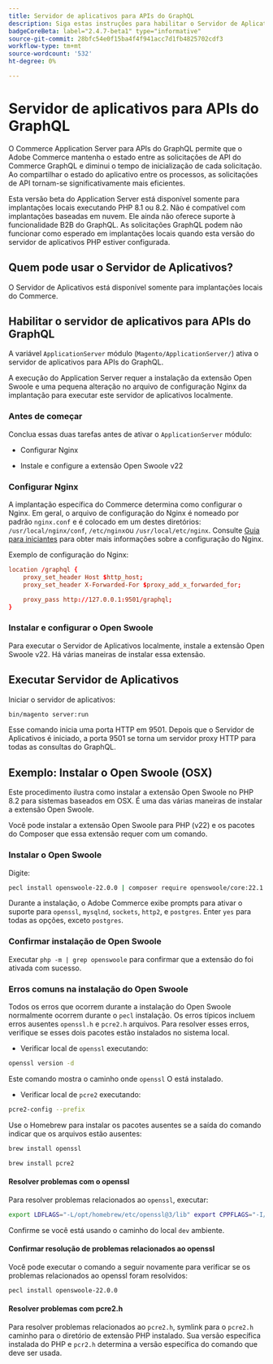 ```yaml
---
title: Servidor de aplicativos para APIs do GraphQL
description: Siga estas instruções para habilitar o Servidor de Aplicativos para APIs do GraphQL na implantação do Adobe Commerce.
badgeCoreBeta: label="2.4.7-beta1" type="informative"
source-git-commit: 28bfc54e0f15ba4f4f941acc7d1fb4825702cdf3
workflow-type: tm+mt
source-wordcount: '532'
ht-degree: 0%

---
```


# Servidor de aplicativos para APIs do GraphQL

O Commerce Application Server para APIs do GraphQL permite que o Adobe Commerce mantenha o estado entre as solicitações de API do Commerce GraphQL e diminui o tempo de inicialização de cada solicitação. Ao compartilhar o estado do aplicativo entre os processos, as solicitações de API tornam-se significativamente mais eficientes.

Esta versão beta do Application Server está disponível somente para implantações locais executando PHP 8.1 ou 8.2. Não é compatível com implantações baseadas em nuvem. Ele ainda não oferece suporte à funcionalidade B2B do GraphQL. As solicitações GraphQL podem não funcionar como esperado em implantações locais quando esta versão do servidor de aplicativos PHP estiver configurada.

## Quem pode usar o Servidor de Aplicativos?

O Servidor de Aplicativos está disponível somente para implantações locais do Commerce.

## Habilitar o servidor de aplicativos para APIs do GraphQL

A variável `ApplicationServer` módulo (`Magento/ApplicationServer/`) ativa o servidor de aplicativos para APIs do GraphQL.

A execução do Application Server requer a instalação da extensão Open Swoole e uma pequena alteração no arquivo de configuração Nginx da implantação para executar este servidor de aplicativos localmente.

### Antes de começar

Conclua essas duas tarefas antes de ativar o `ApplicationServer` módulo:

* Configurar Nginx

* Instale e configure a extensão Open Swoole v22

### Configurar Nginx

A implantação específica do Commerce determina como configurar o Nginx. Em geral, o arquivo de configuração do Nginx é nomeado por padrão `nginx.conf` e é colocado em um destes diretórios: `/usr/local/nginx/conf`, `/etc/nginx`ou `/usr/local/etc/nginx`. Consulte [Guia para iniciantes](http://nginx.org/en/docs/beginners_guide.html) para obter mais informações sobre a configuração do Nginx.

Exemplo de configuração do Nginx:

```conf
location /graphql {
    proxy_set_header Host $http_host;
    proxy_set_header X-Forwarded-For $proxy_add_x_forwarded_for;

    proxy_pass http://127.0.0.1:9501/graphql;
}
```

### Instalar e configurar o Open Swoole

Para executar o Servidor de Aplicativos localmente, instale a extensão Open Swoole v22. Há várias maneiras de instalar essa extensão.

## Executar Servidor de Aplicativos

Iniciar o servidor de aplicativos:

```bash
bin/magento server:run
```

Esse comando inicia uma porta HTTP em 9501. Depois que o Servidor de Aplicativos é iniciado, a porta 9501 se torna um servidor proxy HTTP para todas as consultas do GraphQL.

## Exemplo: Instalar o Open Swoole (OSX)

Este procedimento ilustra como instalar a extensão Open Swoole no PHP 8.2 para sistemas baseados em OSX. É uma das várias maneiras de instalar a extensão Open Swoole.

Você pode instalar a extensão Open Swoole para PHP (v22) e os pacotes do Composer que essa extensão requer com um comando.

### Instalar o Open Swoole

Digite:

```bash
pecl install openswoole-22.0.0 | composer require openswoole/core:22.1.1
```

Durante a instalação, o Adobe Commerce exibe prompts para ativar o suporte para `openssl`, `mysqlnd`, `sockets`, `http2`, e `postgres`. Enter `yes` para todas as opções, exceto `postgres`.

### Confirmar instalação de Open Swoole

Executar `php -m | grep openswoole` para confirmar que a extensão do foi ativada com sucesso.

### Erros comuns na instalação do Open Swoole

Todos os erros que ocorrem durante a instalação do Open Swoole normalmente ocorrem durante o `pecl` instalação. Os erros típicos incluem erros ausentes `openssl.h` e `pcre2.h` arquivos. Para resolver esses erros, verifique se esses dois pacotes estão instalados no sistema local.

* Verificar local de `openssl` executando:

```bash
openssl version -d
```

Este comando mostra o caminho onde `openssl` O está instalado.

* Verificar local de `pcre2` executando:

```bash
pcre2-config --prefix 
```

Use o Homebrew para instalar os pacotes ausentes se a saída do comando indicar que os arquivos estão ausentes:

```bash
brew install openssl
```

```bash
brew install pcre2
```

#### Resolver problemas com o openssl

Para resolver problemas relacionados ao `openssl`, executar:

```bash
export LDFLAGS="-L/opt/homebrew/etc/openssl@3/lib" export CPPFLAGS="-I/opt/homebrew/etc/openssl@3/include"
```

Confirme se você está usando o caminho do local `dev` ambiente.

#### Confirmar resolução de problemas relacionados ao openssl

Você pode executar o comando a seguir novamente para verificar se os problemas relacionados ao openssl foram resolvidos:

```bash
pecl install openswoole-22.0.0
```

#### Resolver problemas com pcre2.h

Para resolver problemas relacionados ao `pcre2.h`, symlink para o `pcre2.h` caminho para o diretório de extensão PHP instalado. Sua versão específica instalada do PHP e `pcr2.h` determina a versão específica do comando que deve ser usada.

